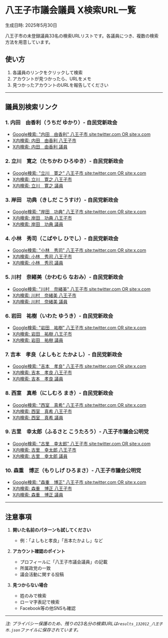 # 八王子市議会議員 X検索URL一覧

生成日時: 2025年5月30日

八王子市の未登録議員33名の検索URLリストです。各議員につき、複数の検索方法を用意しています。

## 使い方
1. 各議員のリンクをクリックして検索
2. アカウントが見つかったら、URLをメモ
3. 見つかったアカウントのURLを報告してください

---

## 議員別検索リンク

### 1. 内田　由香利（うちだ ゆかり）- 自民党新政会
- [Google検索: "内田　由香利" 八王子市 site:twitter.com OR site:x.com](https://www.google.com/search?q=%22%E5%86%85%E7%94%B0%E3%80%80%E7%94%B1%E9%A6%99%E5%88%A9%22%20%E5%85%AB%E7%8E%8B%E5%AD%90%E5%B8%82%20site%3Atwitter.com%20OR%20site%3Ax.com)
- [X内検索: 内田　由香利 八王子市](https://x.com/search?q=%E5%86%85%E7%94%B0%E3%80%80%E7%94%B1%E9%A6%99%E5%88%A9%20%E5%85%AB%E7%8E%8B%E5%AD%90%E5%B8%82&f=user)
- [X内検索: 内田　由香利 議員](https://x.com/search?q=%E5%86%85%E7%94%B0%E3%80%80%E7%94%B1%E9%A6%99%E5%88%A9%20%E8%AD%B0%E5%93%A1&f=user)

### 2. 立川　寛之（たちかわ ひろゆき）- 自民党新政会
- [Google検索: "立川　寛之" 八王子市 site:twitter.com OR site:x.com](https://www.google.com/search?q=%22%E7%AB%8B%E5%B7%9D%E3%80%80%E5%AF%9B%E4%B9%8B%22%20%E5%85%AB%E7%8E%8B%E5%AD%90%E5%B8%82%20site%3Atwitter.com%20OR%20site%3Ax.com)
- [X内検索: 立川　寛之 八王子市](https://x.com/search?q=%E7%AB%8B%E5%B7%9D%E3%80%80%E5%AF%9B%E4%B9%8B%20%E5%85%AB%E7%8E%8B%E5%AD%90%E5%B8%82&f=user)
- [X内検索: 立川　寛之 議員](https://x.com/search?q=%E7%AB%8B%E5%B7%9D%E3%80%80%E5%AF%9B%E4%B9%8B%20%E8%AD%B0%E5%93%A1&f=user)

### 3. 岸田　功典（きしだ こうすけ）- 自民党新政会
- [Google検索: "岸田　功典" 八王子市 site:twitter.com OR site:x.com](https://www.google.com/search?q=%22%E5%B2%B8%E7%94%B0%E3%80%80%E5%8A%9F%E5%85%B8%22%20%E5%85%AB%E7%8E%8B%E5%AD%90%E5%B8%82%20site%3Atwitter.com%20OR%20site%3Ax.com)
- [X内検索: 岸田　功典 八王子市](https://x.com/search?q=%E5%B2%B8%E7%94%B0%E3%80%80%E5%8A%9F%E5%85%B8%20%E5%85%AB%E7%8E%8B%E5%AD%90%E5%B8%82&f=user)
- [X内検索: 岸田　功典 議員](https://x.com/search?q=%E5%B2%B8%E7%94%B0%E3%80%80%E5%8A%9F%E5%85%B8%20%E8%AD%B0%E5%93%A1&f=user)

### 4. 小林　秀司（こばやし ひでし）- 自民党新政会
- [Google検索: "小林　秀司" 八王子市 site:twitter.com OR site:x.com](https://www.google.com/search?q=%22%E5%B0%8F%E6%9E%97%E3%80%80%E7%A7%80%E5%8F%B8%22%20%E5%85%AB%E7%8E%8B%E5%AD%90%E5%B8%82%20site%3Atwitter.com%20OR%20site%3Ax.com)
- [X内検索: 小林　秀司 八王子市](https://x.com/search?q=%E5%B0%8F%E6%9E%97%E3%80%80%E7%A7%80%E5%8F%B8%20%E5%85%AB%E7%8E%8B%E5%AD%90%E5%B8%82&f=user)
- [X内検索: 小林　秀司 議員](https://x.com/search?q=%E5%B0%8F%E6%9E%97%E3%80%80%E7%A7%80%E5%8F%B8%20%E8%AD%B0%E5%93%A1&f=user)

### 5. 川村　奈緒美（かわむら なおみ）- 自民党新政会
- [Google検索: "川村　奈緒美" 八王子市 site:twitter.com OR site:x.com](https://www.google.com/search?q=%22%E5%B7%9D%E6%9D%91%E3%80%80%E5%A5%88%E7%B7%92%E7%BE%8E%22%20%E5%85%AB%E7%8E%8B%E5%AD%90%E5%B8%82%20site%3Atwitter.com%20OR%20site%3Ax.com)
- [X内検索: 川村　奈緒美 八王子市](https://x.com/search?q=%E5%B7%9D%E6%9D%91%E3%80%80%E5%A5%88%E7%B7%92%E7%BE%8E%20%E5%85%AB%E7%8E%8B%E5%AD%90%E5%B8%82&f=user)
- [X内検索: 川村　奈緒美 議員](https://x.com/search?q=%E5%B7%9D%E6%9D%91%E3%80%80%E5%A5%88%E7%B7%92%E7%BE%8E%20%E8%AD%B0%E5%93%A1&f=user)

### 6. 岩田　祐樹（いわた ゆうき）- 自民党新政会
- [Google検索: "岩田　祐樹" 八王子市 site:twitter.com OR site:x.com](https://www.google.com/search?q=%22%E5%B2%A9%E7%94%B0%E3%80%80%E7%A5%90%E6%A8%B9%22%20%E5%85%AB%E7%8E%8B%E5%AD%90%E5%B8%82%20site%3Atwitter.com%20OR%20site%3Ax.com)
- [X内検索: 岩田　祐樹 八王子市](https://x.com/search?q=%E5%B2%A9%E7%94%B0%E3%80%80%E7%A5%90%E6%A8%B9%20%E5%85%AB%E7%8E%8B%E5%AD%90%E5%B8%82&f=user)
- [X内検索: 岩田　祐樹 議員](https://x.com/search?q=%E5%B2%A9%E7%94%B0%E3%80%80%E7%A5%90%E6%A8%B9%20%E8%AD%B0%E5%93%A1&f=user)

### 7. 吉本　孝良（よしもと たかよし）- 自民党新政会
- [Google検索: "吉本　孝良" 八王子市 site:twitter.com OR site:x.com](https://www.google.com/search?q=%22%E5%90%89%E6%9C%AC%E3%80%80%E5%AD%9D%E8%89%AF%22%20%E5%85%AB%E7%8E%8B%E5%AD%90%E5%B8%82%20site%3Atwitter.com%20OR%20site%3Ax.com)
- [X内検索: 吉本　孝良 八王子市](https://x.com/search?q=%E5%90%89%E6%9C%AC%E3%80%80%E5%AD%9D%E8%89%AF%20%E5%85%AB%E7%8E%8B%E5%AD%90%E5%B8%82&f=user)
- [X内検索: 吉本　孝良 議員](https://x.com/search?q=%E5%90%89%E6%9C%AC%E3%80%80%E5%AD%9D%E8%89%AF%20%E8%AD%B0%E5%93%A1&f=user)

### 8. 西室　真希（にしむろ まき）- 自民党新政会
- [Google検索: "西室　真希" 八王子市 site:twitter.com OR site:x.com](https://www.google.com/search?q=%22%E8%A5%BF%E5%AE%A4%E3%80%80%E7%9C%9F%E5%B8%8C%22%20%E5%85%AB%E7%8E%8B%E5%AD%90%E5%B8%82%20site%3Atwitter.com%20OR%20site%3Ax.com)
- [X内検索: 西室　真希 八王子市](https://x.com/search?q=%E8%A5%BF%E5%AE%A4%E3%80%80%E7%9C%9F%E5%B8%8C%20%E5%85%AB%E7%8E%8B%E5%AD%90%E5%B8%82&f=user)
- [X内検索: 西室　真希 議員](https://x.com/search?q=%E8%A5%BF%E5%AE%A4%E3%80%80%E7%9C%9F%E5%B8%8C%20%E8%AD%B0%E5%93%A1&f=user)

### 9. 古里　幸太郎（ふるさと こうたろう）- 八王子市議会公明党
- [Google検索: "古里　幸太郎" 八王子市 site:twitter.com OR site:x.com](https://www.google.com/search?q=%22%E5%8F%A4%E9%87%8C%E3%80%80%E5%B9%B8%E5%A4%AA%E9%83%8E%22%20%E5%85%AB%E7%8E%8B%E5%AD%90%E5%B8%82%20site%3Atwitter.com%20OR%20site%3Ax.com)
- [X内検索: 古里　幸太郎 八王子市](https://x.com/search?q=%E5%8F%A4%E9%87%8C%E3%80%80%E5%B9%B8%E5%A4%AA%E9%83%8E%20%E5%85%AB%E7%8E%8B%E5%AD%90%E5%B8%82&f=user)
- [X内検索: 古里　幸太郎 議員](https://x.com/search?q=%E5%8F%A4%E9%87%8C%E3%80%80%E5%B9%B8%E5%A4%AA%E9%83%8E%20%E8%AD%B0%E5%93%A1&f=user)

### 10. 森重　博正（もりしげ ひろまさ）- 八王子市議会公明党
- [Google検索: "森重　博正" 八王子市 site:twitter.com OR site:x.com](https://www.google.com/search?q=%22%E6%A3%AE%E9%87%8D%E3%80%80%E5%8D%9A%E6%AD%A3%22%20%E5%85%AB%E7%8E%8B%E5%AD%90%E5%B8%82%20site%3Atwitter.com%20OR%20site%3Ax.com)
- [X内検索: 森重　博正 八王子市](https://x.com/search?q=%E6%A3%AE%E9%87%8D%E3%80%80%E5%8D%9A%E6%AD%A3%20%E5%85%AB%E7%8E%8B%E5%AD%90%E5%B8%82&f=user)
- [X内検索: 森重　博正 議員](https://x.com/search?q=%E6%A3%AE%E9%87%8D%E3%80%80%E5%8D%9A%E6%AD%A3%20%E8%AD%B0%E5%93%A1&f=user)

---

## 注意事項

1. **開いた名前のパターンも試してください**
   - 例：「よしもと孝良」「吉本たかよし」など

2. **アカウント確認のポイント**
   - プロフィールに「八王子市議会議員」の記載
   - 所属政党の一致
   - 議会活動に関する投稿

3. **見つからない場合**
   - 姓のみで検索
   - ローマ字表記で検索
   - Facebook等の他SNSも確認

---

*注: プライバシー保護のため、残りの23名分の検索URLは`results_132012_八王子市.json`ファイルに保存されています。*
